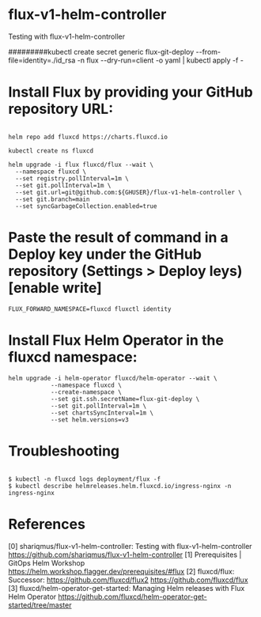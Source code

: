 # flux-v1-helm-controller
Testing with flux-v1-helm-controller


#########kubectl create secret generic flux-git-deploy --from-file=identity=./id_rsa -n flux --dry-run=client -o yaml | kubectl apply -f -

# Install Flux by providing your GitHub repository URL:


```

helm repo add fluxcd https://charts.fluxcd.io

kubectl create ns fluxcd

helm upgrade -i flux fluxcd/flux --wait \
  --namespace fluxcd \
  --set registry.pollInterval=1m \
  --set git.pollInterval=1m \
  --set git.url=git@github.com:${GHUSER}/flux-v1-helm-controller \
  --set git.branch=main
  --set syncGarbageCollection.enabled=true
```


# Paste the result of command in a Deploy key under the GitHub repository (Settings > Deploy leys) [enable write]

```
FLUX_FORWARD_NAMESPACE=fluxcd fluxctl identity

```
# Install Flux Helm Operator in the fluxcd namespace:
```
helm upgrade -i helm-operator fluxcd/helm-operator --wait \
            --namespace fluxcd \
            --create-namespace \
            --set git.ssh.secretName=flux-git-deploy \
            --set git.pollInterval=1m \
            --set chartsSyncInterval=1m \
            --set helm.versions=v3
```

# Troubleshooting

```

$ kubectl -n fluxcd logs deployment/flux -f
$ kubectl describe helmreleases.helm.fluxcd.io/ingress-nginx -n ingress-nginx

```



# References
[0] shariqmus/flux-v1-helm-controller: Testing with flux-v1-helm-controller https://github.com/shariqmus/flux-v1-helm-controller
[1] Prerequisites | GitOps Helm Workshop https://helm.workshop.flagger.dev/prerequisites/#flux
[2] fluxcd/flux: Successor: https://github.com/fluxcd/flux2 https://github.com/fluxcd/flux
[3] fluxcd/helm-operator-get-started: Managing Helm releases with Flux Helm Operator https://github.com/fluxcd/helm-operator-get-started/tree/master

